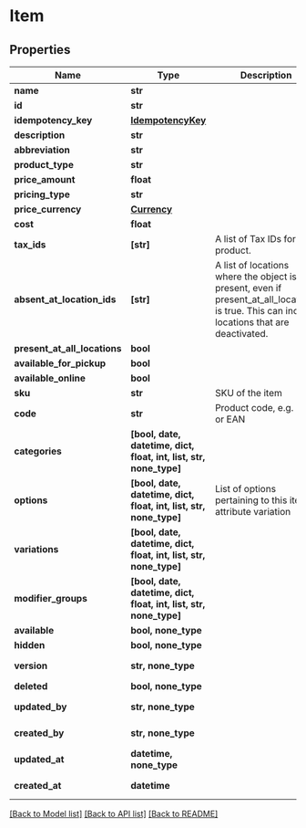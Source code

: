 # Item


## Properties
Name | Type | Description | Notes
------------ | ------------- | ------------- | -------------
**name** | **str** |  | 
**id** | **str** |  | [optional] 
**idempotency_key** | [**IdempotencyKey**](IdempotencyKey.md) |  | [optional] 
**description** | **str** |  | [optional] 
**abbreviation** | **str** |  | [optional] 
**product_type** | **str** |  | [optional] 
**price_amount** | **float** |  | [optional] 
**pricing_type** | **str** |  | [optional] 
**price_currency** | [**Currency**](Currency.md) |  | [optional] 
**cost** | **float** |  | [optional] 
**tax_ids** | **[str]** | A list of Tax IDs for the product. | [optional] 
**absent_at_location_ids** | **[str]** | A list of locations where the object is not present, even if present_at_all_locations is true. This can include locations that are deactivated. | [optional] 
**present_at_all_locations** | **bool** |  | [optional] 
**available_for_pickup** | **bool** |  | [optional] 
**available_online** | **bool** |  | [optional] 
**sku** | **str** | SKU of the item | [optional] 
**code** | **str** | Product code, e.g. UPC or EAN | [optional] 
**categories** | **[bool, date, datetime, dict, float, int, list, str, none_type]** |  | [optional] 
**options** | **[bool, date, datetime, dict, float, int, list, str, none_type]** | List of options pertaining to this item&#39;s attribute variation | [optional] 
**variations** | **[bool, date, datetime, dict, float, int, list, str, none_type]** |  | [optional] 
**modifier_groups** | **[bool, date, datetime, dict, float, int, list, str, none_type]** |  | [optional] 
**available** | **bool, none_type** |  | [optional] 
**hidden** | **bool, none_type** |  | [optional] 
**version** | **str, none_type** |  | [optional] [readonly] 
**deleted** | **bool, none_type** |  | [optional] 
**updated_by** | **str, none_type** |  | [optional] [readonly] 
**created_by** | **str, none_type** |  | [optional] [readonly] 
**updated_at** | **datetime, none_type** |  | [optional] [readonly] 
**created_at** | **datetime** |  | [optional] [readonly] 

[[Back to Model list]](../../README.md#documentation-for-models) [[Back to API list]](../../README.md#documentation-for-api-endpoints) [[Back to README]](../../README.md)


